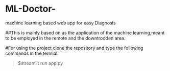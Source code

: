 # ML-Doctor-
machine learning based web app for easy Diagnosis

##This is mainly based on as the application of the machine learning,meant to be employed in the remote and the downtrodden area.

#For using the project clone the repository and type the following commands in the termial:
> $streamlit run app.py
